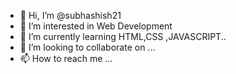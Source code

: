 - 👋 Hi, I’m @subhashish21
- 👀 I’m interested in Web Development
- 🌱 I’m currently learning HTML,CSS ,JAVASCRIPT..
- 💞️ I’m looking to collaborate on ...
- 📫 How to reach me ...

<!---
subhashish21/subhashish21 is a ✨ special ✨ repository because its `README.md` (this file) appears on your GitHub profile.
You can click the Preview link to take a look at your changes.
--->
